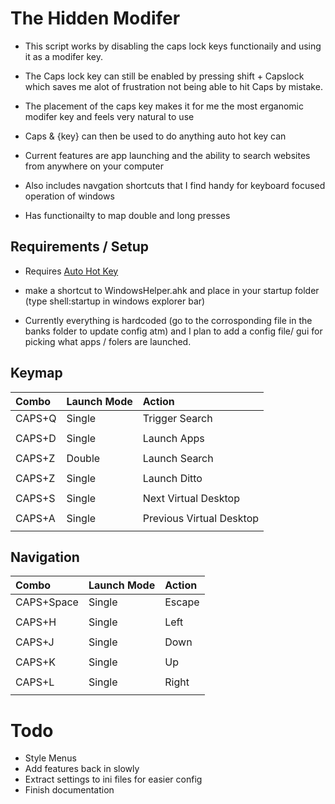 
# The Hidden Modifer

- This script works by disabling the caps lock keys functionaily and using it as a modifer key.

- The Caps lock key can still be enabled by pressing shift + Capslock which saves me alot of frustration not being able to hit Caps by mistake.

- The placement of the caps key makes it for me the most erganomic modifer key and feels very natural to use

- Caps & {key} can then be used to do anything auto hot key can

- Current features are app launching and the ability to search websites from anywhere on your computer

- Also includes navgation shortcuts that I find handy for keyboard focused operation of windows

- Has functionailty to map double and long presses

## Requirements / Setup
- Requires [Auto Hot Key](https://www.autohotkey.com/)

- make a shortcut to WindowsHelper.ahk and place in your startup folder (type shell:startup in windows explorer bar)

- Currently everything is hardcoded (go to the corrosponding file in the banks folder to update config atm) and I plan to add a config file/ gui for picking what apps / folers are launched.


## Keymap

  |  **Combo** | **Launch Mode** | **Action** |
  |  :------ | :------ | :------ |
  |  CAPS+Q | Single | Trigger Search |
  |   |  |  |
  |  CAPS+D | Single | Launch Apps |
  |   |  |  |
  |  CAPS+Z | Double | Launch Search |
  |   |  |  |
  |  CAPS+Z | Single | Launch Ditto |
  |   |  |  |
  |  CAPS+S | Single | Next Virtual Desktop |
  |   |  |  |
  |  CAPS+A | Single | Previous Virtual Desktop |
  |   |  |  |


## Navigation

  |  **Combo** | **Launch Mode** | **Action** |
  |  :------ | :------ | :------ |
  |  CAPS+Space | Single | Escape |
  |   |  |  |
  |  CAPS+H | Single | Left |
  |   |  |  |
  |  CAPS+J | Single | Down |
  |   |  |  |
  |  CAPS+K | Single | Up |
  |   |  |  |
  |  CAPS+L | Single | Right |
  |   |  |  |



# Todo

- Style Menus
- Add features back in slowly
- Extract settings to ini files for easier config
- Finish documentation
